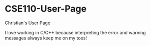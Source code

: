 # CSE110-User-Page
Christian's User Page

I love working in C/C++ because interpreting the error and warning messages always keep me on my toes!